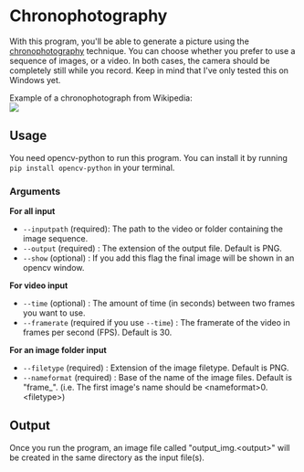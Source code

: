 # Chronophotography

With this program, you'll be able to generate a picture using the [chronophotography](https://en.wikipedia.org/wiki/Chronophotography) technique. You can choose whether you prefer to use a sequence of images, or a video. In both cases, the camera should be completely still while you record. Keep in mind that I've only tested this on Windows yet.  

Example of a chronophotograph from Wikipedia:  
<img src="https://upload.wikimedia.org/wikipedia/commons/thumb/7/78/Chronophotography_sport_360_Cross-_%28Almost%29.jpg/1200px-Chronophotography_sport_360_Cross-_%28Almost%29.jpg" style="max-width:50%">

## Usage

You need opencv-python to run this program. You can install it by running `pip install opencv-python` in your terminal.

### Arguments

**For all input**
 - `--inputpath` (required): The path to the video or folder containing the image sequence.
 - `--output` (required) : The extension of the output file. Default is PNG.
 - `--show` (optional) : If you add this flag the final image will be shown in an opencv window.

**For video input**
 - `--time` (optional) : The amount of time (in seconds) between two frames you want to use.
 - `--framerate` (required if you use `--time`) : The framerate of the video in frames per second (FPS). Default is 30.

**For an image folder input**
 - `--filetype` (required) : Extension of the image filetype. Default is PNG.
 - `--nameformat` (required) : Base of the name of the image files. Default is "frame_". (i.e. The first image's name should be \<nameformat>0.\<filetype>)

## Output

Once you run the program, an image file called "output_img.\<output>" will be created in the same directory as the input file(s).